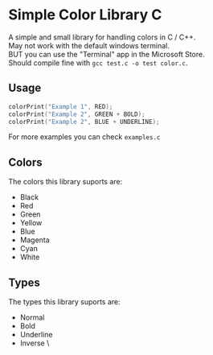 # Simple Color Library C

A simple and small library for handling colors in C / C++.\
May not work with the default windows terminal.\
BUT you can use the "Terminal" app in the Microsoft Store.\
Should compile fine with ```gcc test.c -o test color.c```.

## Usage
``` C
colorPrint("Example 1", RED); 
colorPrint("Example 2", GREEN + BOLD); 
colorPrint("Example 2", BLUE + UNDERLINE); 
```
For more examples you can check ```examples.c```

## Colors
The colors this library suports are:
- Black
- Red
- Green
- Yellow
- Blue
- Magenta
- Cyan
- White

## Types
The types this library suports are:
- Normal
- Bold
- Underline
- Inverse
\
